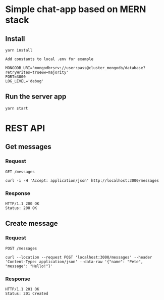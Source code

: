 # Simple chat-app based on MERN stack

## Install

    yarn install

    Add constants to local .env for example

    MONGODB_URI='mongodb+srv://user:pass@cluster_mongodb/database?retryWrites=true&w=majority'
    PORT=3000
    LOG_LEVEL='debug'

## Run the server app

    yarn start

# REST API

## Get messages

### Request

`GET /messages`

    curl -i -H 'Accept: application/json' http://localhost:3000/messages

### Response

    HTTP/1.1 200 OK
    Status: 200 OK

## Create message

### Request

`POST /messages`

    curl --location --request POST 'localhost:3000/messages' --header 'Content-Type: application/json' --data-raw '{"name": "Pete", "message": "Hello!"}'

### Response

    HTTP/1.1 201 OK
    Status: 201 Created
